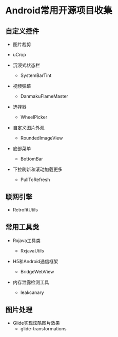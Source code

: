 # Android常用开源项目收集

## 自定义控件

* 图片裁剪
 * uCrop

* 沉浸式状态栏
    * SystemBarTint  

* 视频弹幕
    * DanmakuFlameMaster

* 选择器
    * WheelPicker

* 自定义图片外观
    * RoundedImageView

* 底部菜单
    * BottomBar

* 下拉刷新和滚动加载更多
    * PullToRefresh

## 联网引擎

* RetrofitUtils

## 常用工具类

* Rxjava工具类
    * RxjavaUtils

* H5和Android通信框架
    * BridgeWebView

* 内存泄露检测工具
    * leakcanary


## 图片处理

* Glide实现炫酷图片效果
    * glide-transformations



